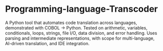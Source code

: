 # Programming-language-Transcoder
A Python tool that automates code translation across languages, demonstrated with COBOL → Python. Tested on arithmetic, variables, conditionals, loops, strings, file I/O, data division, and error handling. Uses parsing and intermediate representations, with scope for multi-language, AI-driven translation, and IDE integration.

